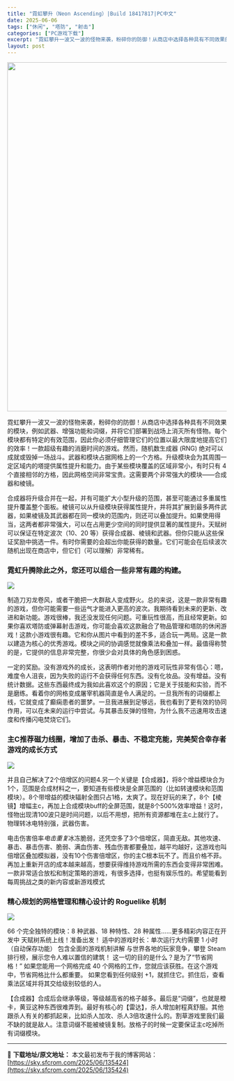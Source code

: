 ```yaml
---
title: "霓虹攀升（Neon Ascending）|Build 18417817|PC中文"
date: 2025-06-06
tags: ["休闲", "塔防", "射击"]
categories: ["PC游戏下载"]
excerpt: "霓虹攀升一波又一波的怪物来袭，粉碎你的防御！从商店中选择各种具有不同效果的模块，例如武器、增强功能和词缀，并将它们部署到战场上消灭所有怪物。每个模块都有特定的有效范围，因此你必须仔细管理它们的位置以最大限度地提高它们的效率！一款超级有趣的消磨时间的游戏。然而，随机数生成器 (RNG) 绝对可以成就或&hellip;"
layout: post
---
```


<img class="aligncenter size-full wp-image-135425" src="https://sky.sfcrom.com/wp-content/uploads/2025/06/2025060604150994.webp" alt="" width="550" height="800" />

霓虹攀升一波又一波的怪物来袭，粉碎你的防御！从商店中选择各种具有不同效果的模块，例如武器、增强功能和词缀，并将它们部署到战场上消灭所有怪物。每个模块都有特定的有效范围，因此你必须仔细管理它们的位置以最大限度地提高它们的效率！一款超级有趣的消磨时间的游戏。然而，随机数生成器 (RNG) 绝对可以成就或毁掉一场战斗。武器和模块占据网格上的一个方格。升级模块会为其周围一定区域内的塔提供属性提升和能力。由于某些模块覆盖的区域非常小，有时只有 4 个直接相邻的方格，因此网格空间非常宝贵。这需要两个非常强大的模块——合成器和棱镜。

合成器将升级合并在一起，并有可能扩大小型升级的范围，甚至可能通过多重属性提升覆盖整个面板。棱镜可以从升级模块获得属性提升，并将其扩展到最多两件武器，如果棱镜及其武器都在同一模块的范围内，则还可以叠加提升。如果使用得当，这两者都非常强大，可以在占用更少空间的同时提供显著的属性提升。天赋树可以保证在特定波次（10、20 等）获得合成器、棱镜和武器。但你只能从这些保证奖励中挑选一件。有时你需要的会超出你能获得的数量。它们可能会在后续波次随机出现在商店中，但它们（可以理解）非常稀有。
<h3>霓虹升腾除此之外，您还可以组合一些非常有趣的构建。</h3>
<img src="https://shared.cloudflare.steamstatic.com/store_item_assets/steam/apps/2202010/ss_48e6c1ed2e4d377ff732499b273c0d9a1735f607.1920x1080.jpg?t=1746144287" />

制造刀刃龙卷风，或者干脆把一大群敌人变成野火。总的来说，这是一款非常有趣的游戏，但你可能需要一些运气才能进入更高的波次。我期待看到未来的更新、改进和新功能。游戏很棒，我还没发现任何问题。可重玩性很高，而且经常更新。如果你喜欢塔防或弹幕射击游戏，你可能会喜欢这款融合了物品管理和塔防的休闲游戏！这款小游戏很有趣。它和你从图片中看到的差不多，适合玩一两局。这是一款以建造为核心的优秀游戏。模块之间的协调感觉就像乘法和叠加一样。最值得称赞的是，它提供的信息非常完整，你很少会对具体的角色感到困惑。

一定的奖励。没有游戏外的成长，这表明作者对他的游戏可玩性非常有信心：嗯，难度令人沮丧，因为失败的运行不会获得任何东西。没有化妆品。没有增益。没有统计数据。这些东西最终成为我如此喜欢这个的原因；它是关于技能和实验，而不是磨练。看着你的网格变成屠宰机器简直是令人满足的。一旦我所有的词缀都上线，它就变成了癫痫患者的噩梦。一旦我进展到足够远，我也看到了更有效的协同作用，可以在未来的运行中尝试。与其暴击反弹的怪物，为什么我不迅速用攻击速度和传播闪电焚烧它们。
<h3>主C推荐磁力线圈，增加了击杀、暴击、不稳定充能，完美契合幸存者游戏的成长方式</h3>
<img src="https://shared.cloudflare.steamstatic.com/store_item_assets/steam/apps/2202010/ss_3e4b3717041675f5be2a2aac6874f93e0e7499ad.1920x1080.jpg?t=1746144287" />

并且自己解决了2个倍增区的问题4.另一个关键是【合成器】，将8个增益模块合为1个，范围是合成材料之一，要知道有些模块是全屏范围的（比如转速模块和范围模块）。8个带增益的模块辐射全图只占1格，太爽了。现在好玩的来了，8个【棱镜】增幅主c，再加上合成模块buff的全屏范围，就是8个500%效率增益！这时，怪物出现清100波只是时间问题，以后不用想，把所有资源都堆在主c上就行了。物理转冰电特别强，武器伤害。

电击伤害倍率*电击重复*冰冻脆弱，还凭空多了3个倍增区，简直无敌。其他攻速、暴击、暴击伤害、脆弱、满血伤害、残血伤害都要叠加，越平均越好，这游戏也叫倍增区叠加模拟器，没有10个伤害倍增区，你的主C根本玩不了。而且价格不菲。再加上重新开店的成本越来越高，想要获得维持游戏所需的东西会变得非常困难。一款非常适合放松和制定策略的游戏，有很多选择，也挺有娱乐性的。希望能看到每周挑战之类的新内容或新游戏模式
<h3>精心规划的网格管理和精心设计的 Roguelike 机制</h3>
<img src="https://shared.cloudflare.steamstatic.com/store_item_assets/steam/apps/2202010/ss_5a4e0a3b13f0b651597edc022c27d35b6cee7118.1920x1080.jpg?t=1746144287" />

66 个完全独特的模块：8 种武器、18 种特性、28 种属性……更多精彩内容正在开发中 天赋树系统上线！准备出发！ 适中的游戏时长：单次运行大约需要 1 小时（自动保存功能） 包含全面的游戏机制讲解 与世界各地的玩家竞争，攀登 Steam 排行榜，展示您令人难以置信的建筑！ 这一切的目的是什么？是为了“节省网格！” 如果您能用一个网格完成 40 个网格的工作，您就应该获胜。在这个游戏中，节省网格比什么都重要。 如果您看到任何级别 +1，就抓住它。抓住后，查看乘法区域并将其交给级别较低的人。

【合成器】合成后会继承等级，等级越高省的格子越多。最后是“词缀”，也就是橙卡，黄豆这种东西很难弄到。最好有核心的【雷达】，杀人增加射程真舒服。其他跟杀人有关的都抓起来，比如杀人加攻、杀人3倍攻速什么的。割草游戏里我们最不缺的就是敌人。注意词缀不能被棱镜复制。放格子的时候一定要保证主c吃掉所有词缀模块。

---
📖 **下载地址/原文地址：** 本文最初发布于我的博客网站：[https://sky.sfcrom.com/2025/06/135424](https://sky.sfcrom.com/2025/06/135424)
